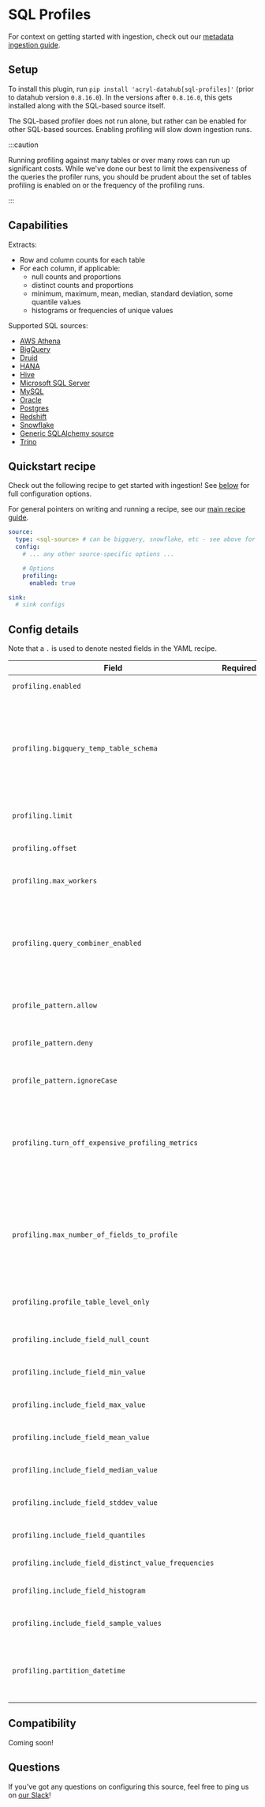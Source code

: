 # SQL Profiles

For context on getting started with ingestion, check out our [metadata ingestion guide](../README.md).

## Setup

To install this plugin, run `pip install 'acryl-datahub[sql-profiles]'` (prior to datahub version `0.8.16.0`).
In the versions after `0.8.16.0`, this gets installed along with the SQL-based source itself.

The SQL-based profiler does not run alone, but rather can be enabled for other SQL-based sources.
Enabling profiling will slow down ingestion runs.

:::caution

Running profiling against many tables or over many rows can run up significant costs.
While we've done our best to limit the expensiveness of the queries the profiler runs, you
should be prudent about the set of tables profiling is enabled on or the frequency
of the profiling runs.

:::

## Capabilities

Extracts:

- Row and column counts for each table
- For each column, if applicable:
  - null counts and proportions
  - distinct counts and proportions
  - minimum, maximum, mean, median, standard deviation, some quantile values
  - histograms or frequencies of unique values

Supported SQL sources:

- [AWS Athena](./athena.md)
- [BigQuery](./bigquery.md)
- [Druid](./druid.md)
- [HANA](./hana.md)
- [Hive](./hive.md)
- [Microsoft SQL Server](./mssql.md)
- [MySQL](./mysql.md)
- [Oracle](./oracle.md)
- [Postgres](./postgres.md)
- [Redshift](./redshift.md)
- [Snowflake](./snowflake.md)
- [Generic SQLAlchemy source](./sqlalchemy.md)
- [Trino](./trino.md)

## Quickstart recipe

Check out the following recipe to get started with ingestion! See [below](#config-details) for full configuration options.

For general pointers on writing and running a recipe, see our [main recipe guide](../README.md#recipes).

```yml
source:
  type: <sql-source> # can be bigquery, snowflake, etc - see above for the list
  config:
    # ... any other source-specific options ...

    # Options
    profiling:
      enabled: true

sink:
  # sink configs
```

## Config details

Note that a `.` is used to denote nested fields in the YAML recipe.

| Field                                                | Required | Default              | Description                                                                                                                                                                                                                                                                                                                                                        |
|------------------------------------------------------|----------|----------------------|--------------------------------------------------------------------------------------------------------------------------------------------------------------------------------------------------------------------------------------------------------------------------------------------------------------------------------------------------------------------|
| `profiling.enabled`                                  |          | `False`              | Whether profiling should be done.                                                                                                                                                                                                                                                                                                                                  |
| `profiling.bigquery_temp_table_schema`               |          |                      | On bigquery for profiling partitioned tables needs to create temporary views. You have to define a schema where these will be created. Views will be cleaned up after profiler runs. (Great expectation tech details about this [here](https://legacy.docs.greatexpectations.io/en/0.9.0/reference/integrations/bigquery.html#custom-queries-with-sql-datasource). |
| `profiling.limit`                                    |          |                      | Max number of documents to profile. By default, profiles all documents.                                                                                                                                                                                                                                                                                            |
| `profiling.offset`                                   |          |                      | Offset in documents to profile. By default, uses no offset.                                                                                                                                                                                                                                                                                                        |
| `profiling.max_workers`                              |          | `5 * os.cpu_count()` | Number of worker threads to use for profiling. Set to 1 to disable.                                                                                                                                                                                                                                                                                                |
| `profiling.query_combiner_enabled`                   |          | `True`               | *This feature is still experimental and can be disabled if it causes issues.* Reduces the total number of queries issued and speeds up profiling by dynamically combining SQL queries where possible.                                                                                                                                                              |
| `profile_pattern.allow`                              |          | `*`                  | List of regex patterns for tables or table columns to profile. Defaults to all.                                                                                                                                                                                                                                                                                    |
| `profile_pattern.deny`                               |          |                      | List of regex patterns for tables or table columns to not profile. Defaults to none.                                                                                                                                                                                                                                                                               |
| `profile_pattern.ignoreCase`                         |          | `True`               | Whether to ignore case sensitivity during pattern matching.                                                                                                                                                                                                                                                                                                        |
| `profiling.turn_off_expensive_profiling_metrics`     |          | False                | Whether to turn off expensive profiling or not. This turns off profiling for quantiles, distinct_value_frequencies, histogram & sample_values. This also limits maximum number of fields being profiled to 10.                                                                                                                                                     |
| `profiling.max_number_of_fields_to_profile`          |          | `None`               | A positive integer that specifies the maximum number of columns to profile for any table. `None` implies all columns. The cost of profiling goes up significantly as the number of columns to profile goes up.                                                                                                                                                     |
| `profiling.profile_table_level_only`                 |          | False                | Whether to perform profiling at table-level only, or include column-level profiling as well.                                                                                                                                                                                                                                                                       |
| `profiling.include_field_null_count`                 |          | `True`               | Whether to profile for the number of nulls for each column.                                                                                                                                                                                                                                                                                                        |
| `profiling.include_field_min_value`                  |          | `True`               | Whether to profile for the min value of numeric columns.                                                                                                                                                                                                                                                                                                           |
| `profiling.include_field_max_value`                  |          | `True`               | Whether to profile for the max value of numeric columns.                                                                                                                                                                                                                                                                                                           |
| `profiling.include_field_mean_value`                 |          | `True`               | Whether to profile for the mean value of numeric columns.                                                                                                                                                                                                                                                                                                          |
| `profiling.include_field_median_value`               |          | `True`               | Whether to profile for the median value of numeric columns.                                                                                                                                                                                                                                                                                                        |
| `profiling.include_field_stddev_value`               |          | `True`               | Whether to profile for the standard deviation of numeric columns.                                                                                                                                                                                                                                                                                                  |
| `profiling.include_field_quantiles`                  |          | `False`              | Whether to profile for the quantiles of numeric columns.                                                                                                                                                                                                                                                                                                           |
| `profiling.include_field_distinct_value_frequencies` |          | `False`              | Whether to profile for distinct value frequencies.                                                                                                                                                                                                                                                                                                                 |
| `profiling.include_field_histogram`                  |          | `False`              | Whether to profile for the histogram for numeric fields.                                                                                                                                                                                                                                                                                                           |
| `profiling.include_field_sample_values`              |          | `True`               | Whether to profile for the sample values for all columns.                                                                                                                                                                                                                                                                                                          |
| `profiling.partition_datetime`                       |          |                      | For partitioned datasets profile only the partition which matches the datetime or profile the latest one if not set. Only Bigquery supports this.                                                                                                                                                                                                                  |

## Compatibility

Coming soon!

## Questions

If you've got any questions on configuring this source, feel free to ping us on [our Slack](https://slack.datahubproject.io/)!
